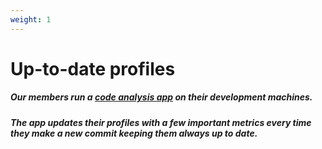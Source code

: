 ```yaml
---
weight: 1
---
```


# Up-to-date profiles

##### Our members run a [code analysis app](https://github/stackmuncher/stm) on their development machines.

##### The app updates their profiles with a few important metrics every time they make a new commit keeping them always up to date.